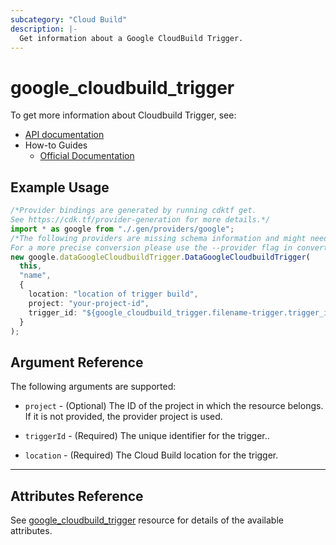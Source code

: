 ```yaml
---
subcategory: "Cloud Build"
description: |-
  Get information about a Google CloudBuild Trigger.
---
```


# google\_cloudbuild\_trigger

To get more information about Cloudbuild Trigger, see:

* [API documentation](https://cloud.google.com/build/docs/api/reference/rest/v1/projects.triggers)
* How-to Guides
  * [Official Documentation](https://cloud.google.com/build/docs/automating-builds/create-manage-triggers)

## Example Usage

```typescript
/*Provider bindings are generated by running cdktf get.
See https://cdk.tf/provider-generation for more details.*/
import * as google from "./.gen/providers/google";
/*The following providers are missing schema information and might need manual adjustments to synthesize correctly: google.
For a more precise conversion please use the --provider flag in convert.*/
new google.dataGoogleCloudbuildTrigger.DataGoogleCloudbuildTrigger(
  this,
  "name",
  {
    location: "location of trigger build",
    project: "your-project-id",
    trigger_id: "${google_cloudbuild_trigger.filename-trigger.trigger_id}",
  }
);

```

## Argument Reference

The following arguments are supported:

*   `project` - (Optional) The ID of the project in which the resource belongs. If it is not provided, the provider project is used.

*   `triggerId` - (Required) The unique identifier for the trigger..

*   `location` - (Required) The Cloud Build location for the trigger.

***

## Attributes Reference

See [google\_cloudbuild\_trigger](https://registry.terraform.io/providers/hashicorp/google/latest/docs/resources/cloudbuild_trigger#project) resource for details of the available attributes.
